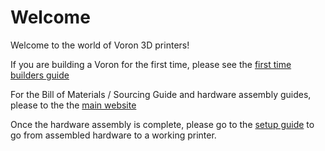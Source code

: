 # Welcome

Welcome to the world of Voron 3D printers!

If you are building a Voron for the first time, please see the [first time builders guide](./first_time_guide.md)

For the Bill of Materials / Sourcing Guide and hardware assembly guides, please to the the [main website](http://vorondesign.com)

Once the hardware assembly is complete, please go to the [setup guide](./setup_guide/README.md) to go from assembled hardware to a working printer.
